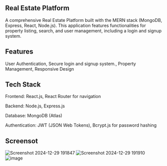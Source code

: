 ## Real Estate Platform 

A comprehensive Real Estate Platform built with the MERN stack (MongoDB, Express, React, Node.js). 
This application features functionalities for property listing, search, and user management, including a login and signup system.

## Features

User Authentication,
Secure login and signup system.,
Property Management,
Responsive Design

## Tech Stack

Frontend:
React.js,
React Router for navigation

Backend:
Node.js,
Express.js

Database:
MongoDB (Atlas)

Authentication:
JWT (JSON Web Tokens),
Bcrypt.js for password hashing

## Screensot
![Screenshot 2024-12-29 191847](https://github.com/user-attachments/assets/c3850231-35e9-4974-882f-b51ac2f0e5fb)
![Screenshot 2024-12-29 191910](https://github.com/user-attachments/assets/73eb4d91-24ce-4027-ab93-244efb2be5ff)
![image](https://github.com/user-attachments/assets/09c12f7b-db4f-4893-b1df-ee4fb40a9a5a)
